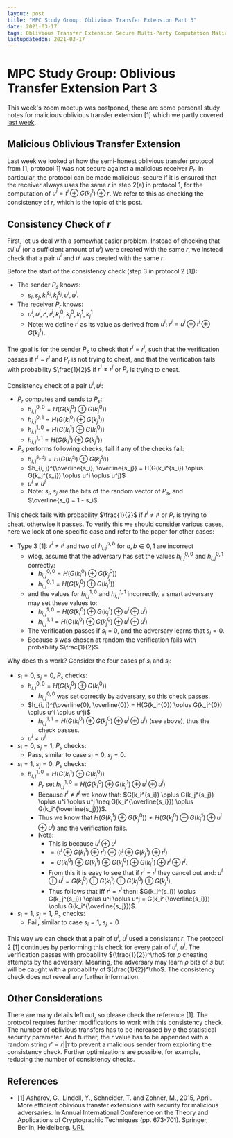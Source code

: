 ```yaml
---
layout: post
title: "MPC Study Group: Oblivious Transfer Extension Part 3"
date: 2021-03-17
tags: Oblivious Transfer Extension Secure Multi-Party Computation Malicious Zoom
lastupdatedon: 2021-03-17
---
```


<script type="text/x-mathjax-config">
MathJax.Hub.Config({
tex2jax: {
  skipTags: ['script', 'noscript', 'style', 'textarea', 'pre'],
  inlineMath: [['$','$']]
}
});
</script>
<script type="text/javascript" src="https://cdn.mathjax.org/mathjax/latest/MathJax.js?config=TeX-AMS-MML_HTMLorMML"></script>

# MPC Study Group: Oblivious Transfer Extension Part 3
This week's zoom meetup was postponed, these are some personal study notes for malicious oblivious transfer extension [1] which we partly covered [last week](oblivious-transfer-extension-part-2).

## Malicious Oblivious Transfer Extension
Last week we looked at how the semi-honest oblivious transfer protocol from [1, protocol 1] was not secure against a malicious receiver $P_r$.
In particular, the protocol can be made malicious-secure if it is ensured that the receiver always uses the same $r$ in step 2(a) in protocol 1, for the computation of $u^i = t^i \oplus G(k^1_i) \oplus r$.
We refer to this as checking the consistency of $r$, which is the topic of this post.

## Consistency Check of $r$
First, let us deal with a somewhat easier problem.
Instead of checking that *all* $u^i$ (or a sufficient amount of $u^i$) were created with the same $r$, we instead check that a pair $u^i$ and $u^j$ was created with the same $r$.

Before the start of the consistency check (step 3 in protocol 2 [1]):
* The sender $P_s$ knows:
    * $s_i, s_j, k_i^{s_i}, k_j^{s_j}, u^i, u^j$.
* The receiver $P_r$ knows:
    * $u^i, u^j, r^i, r^j, k_i^0, k_j^0, k_i^1, k_j^1$
    * Note: we define $r^i$ as its value as derived from $u^i$: $r^i = u^i \oplus t^i \oplus G(k_i^1)$.

The goal is for the sender $P_s$ to check that $r^i = r^j$, such that the verification passes if $r^i = r^j$ and $P_r$ is not trying to cheat, and that the verification fails with probability $\frac{1}{2}$ if  $r^i \neq r^j$ or $P_r$ is trying to cheat.

Consistency check of a pair $u^i, u^j$:
  * $P_r$ computes and sends to $P_s$:
    * $h_{i, j}^{0,0} = H(G(k_i^0) \oplus G(k_j^0))$
    * $h_{i, j}^{0,1} = H(G(k_i^0) \oplus G(k_j^1))$
    * $h_{i, j}^{1,0} = H(G(k_i^1) \oplus G(k_j^0))$
    * $h_{i, j}^{1,1} = H(G(k_i^1) \oplus G(k_j^1))$
  * $P_s$ performs following checks, fail if any of the checks fail:
    * $h_{i, j}^{s_i, s_j} = H(G(k_i^{s_i}) \oplus G(k_j^{s_j}))$
    * $h_{i, j}^{\overline{s_i}, \overline{s_j}} = H(G(k_i^{s_i}) \oplus G(k_j^{s_j}) \oplus u^i \oplus u^j)$
    * $u^i \neq u^j$
    * Note: $s_i$, $s_j$ are the bits of the random vector of $P_s$, and $\overline{s_i} = 1 - s_i$.

This check fails with probability $\frac{1}{2}$ if  $r^i \neq r^j$ or $P_r$ is trying to cheat, otherwise it passes.
To verify this we should consider various cases, here we look at one specific case and refer to the paper for other cases:
* Type 3 [1]: $r^i \neq r^j$ and two of $h_{i, j}^{a,b}$ for $a, b \in {0,1}$ are incorrect
  * wlog, assume that the adversary has set the values $h_{i, j}^{0,0}$ and $h_{i, j}^{0,1}$ correctly:
    * $h_{i, j}^{0,0} = H(G(k_i^0) \oplus G(k_j^0))$
    * $h_{i, j}^{0,1} = H(G(k_i^0) \oplus G(k_j^1))$
  * and the values for $h_{i, j}^{1,0}$ and $h_{i, j}^{1,1}$ incorrectly, a smart adversary may set these values to:
    * $h_{i, j}^{1,0} = H(G(k_i^0) \oplus G(k_j^1) \oplus u^i \oplus u^j)$
    * $h_{i, j}^{1,1} = H(G(k_i^0) \oplus G(k_j^0) \oplus u^i \oplus u^j)$
  * The verification passes if $s_i$ = 0, and the adversary learns that $s_i = 0$.
  * Because $s$ was chosen at random the verification fails with probability $\frac{1}{2}$.

Why does this work?
Consider the four cases pf $s_i$ and $s_j$:
* $s_i = 0$, $s_j = 0$, $P_s$ checks:
  * $h_{i, j}^{0, 0} = H(G(k_i^{0}) \oplus G(k_j^{0}))$
    * $h_{i, j}^{0, 0}$ was set correctly by adversary, so this check passes.
  * $h_{i, j}^{\overline{0}, \overline{0}} = H(G(k_i^{0}) \oplus G(k_j^{0}) \oplus u^i \oplus u^j)$
    * $h_{i, j}^{1, 1} = H(G(k_i^0) \oplus G(k_j^0) \oplus u^i \oplus u^j)$ (see above), thus the check passes.
  * $u^i \neq u^j$
* $s_i = 0$, $s_j = 1$, $P_s$ checks:
  * Pass, similar to case $s_i = 0$, $s_j = 0$.
* $s_i = 1$, $s_j = 0$, $P_s$ checks:
  * $h_{i, j}^{1, 0} = H(G(k_i^{1}) \oplus G(k_j^{0}))$
    * $P_r$ set $h_{i, j}^{1,0} = H(G(k_i^0) \oplus G(k_j^1) \oplus u^i \oplus u^j)$
    * Because $r^i \neq r^j$ we know that: $G(k_i^{s_i}) \oplus G(k_j^{s_j}) \oplus u^i \oplus u^j \neq G(k_i^{\overline{s_i}}) \oplus G(k_i^{\overline{s_j}})$.
    * Thus we know that $H(G(k_i^{1}) \oplus G(k_j^{0})) \neq H(G(k_i^0) \oplus G(k_j^1) \oplus u^i \oplus u^j)$ and the verification fails.
    * Note:
      * This is because $u^i \oplus u^j$
      * $= (t^i \oplus G(k_i^1) \oplus r^i) \oplus (t^j \oplus G(k_j^1) \oplus r^j)$
      * $= G(k_i^0) \oplus G(k_i^1) \oplus G(k_j^0) \oplus G(k_j^1) \oplus r^i \oplus r^j$.
      * From this it is easy to see that if $r^i = r^j$ they cancel out and: $u^i \oplus u^j = G(k_i^0) \oplus G(k_i^1) \oplus G(k_j^0) \oplus G(k_j^1)$.
      * Thus follows that iff $r^i = r^j$ then: $G(k_i^{s_i}) \oplus G(k_j^{s_j}) \oplus u^i \oplus u^j = G(k_i^{\overline{s_i}}) \oplus G(k_i^{\overline{s_j}})$.
* $s_i = 1$, $s_j = 1$, $P_s$ checks:
  * Fail, similar to case $s_i = 1$, $s_j = 0$

This way we can check that a pair of $u^i$, $u^j$ used a consistent $r$.
The protocol 2 [1] continues by performing this check for every pair of $u^i$, $u^j$.
The verification passes with probability $(\frac{1}{2})^\rho$ for $p$ cheating attempts by the adversary.
Meaning, the adversary may learn $\rho$ bits of $s$ but will be caught with a probability of $(\frac{1}{2})^\rho$.
The consistency check does not reveal any further information.

## Other Considerations
There are many details left out, so please check the reference [1].
The protocol requires further modifications to work with this consistency check.
The number of oblivious transfers has to be increased by $\rho$ the statistical security parameter.
And further, the $r$ value has to be appended with a random string $r' = r || \tau$ to prevent a malicious sender from exploiting the consistency check.
Further optimizations are possible, for example, reducing the number of consistency checks.

## References
* [1] Asharov, G., Lindell, Y., Schneider, T. and Zohner, M., 2015, April. More efficient oblivious transfer extensions with security for malicious adversaries. In Annual International Conference on the Theory and Applications of Cryptographic Techniques (pp. 673-701). Springer, Berlin, Heidelberg. [URL](https://eprint.iacr.org/2015/061)
